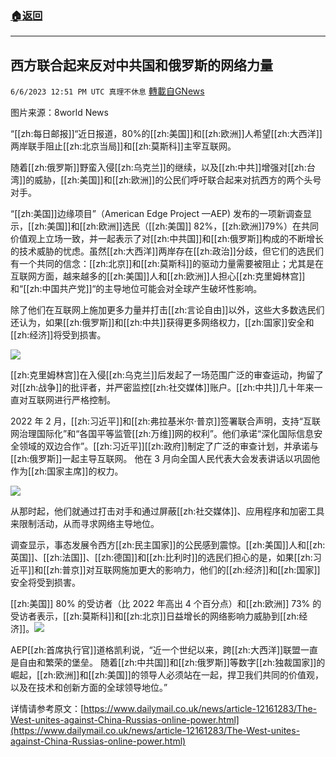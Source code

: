 ###  [:house:返回](README.md)
---


## 西方联合起来反对中共国和俄罗斯的网络力量
`6/6/2023 12:51 PM UTC 真理不休息` [轉載自GNews](https://gnews.org/articles/1362204)

图片来源：8world News


“[[zh:每日邮报]]“近日报道，80%的[[zh:美国]]和[[zh:欧洲]]人希望[[zh:大西洋]]两岸联手阻止[[zh:北京当局]]和[[zh:莫斯科]]主宰互联网。

随着[[zh:俄罗斯]]野蛮入侵[[zh:乌克兰]]的继续，以及[[zh:中共]]增强对[[zh:台湾]]的威胁，[[zh:美国]]和[[zh:欧洲]]的公民们呼吁联合起来对抗西方的两个头号对手。

“[[zh:美国]]边缘项目”（American Edge Project —AEP) 发布的一项新调查显示，[[zh:美国]]和[[zh:欧洲]]选民（[[zh:美国]] 82%，[[zh:欧洲]]79%）在共同价值观上立场一致，并一起表示了对[[zh:中共国]]和[[zh:俄罗斯]]构成的不断增长的技术威胁的忧虑。虽然[[zh:大西洋]]两岸存在[[zh:政治]]分歧，但它们的选民们有一个共同的信念：[[zh:北京]]和[[zh:莫斯科]]的驱动力量需要被阻止；尤其是在互联网方面，越来越多的[[zh:美国]]人和[[zh:欧洲]]人担心[[zh:克里姆林宫]]和“[[zh:中国共产党]]“的主导地位可能会对全球产生破坏性影响。

除了他们在互联网上施加更多力量并打击[[zh:言论自由]]以外，这些大多数选民们还认为，如果[[zh:俄罗斯]]和[[zh:中共]]获得更多网络权力，[[zh:国家]]安全和[[zh:经济]]将受到损害。

![](https://ipfs.gnews.org/ipfs/QmVMBJ64fbg46qgFjLc9HePRjHEDN4EfEwbJ3K6CbAVVjx?filename=hurt_secruity.jpeg)


[[zh:克里姆林宫]]在入侵[[zh:乌克兰]]后发起了一场范围广泛的审查运动，拘留了对[[zh:战争]]的批评者，并严密监控[[zh:社交媒体]]账户。[[zh:中共]]几十年来一直对互联网进行严格控制。

2022 年 2 月，[[zh:习近平]]和[[zh:弗拉基米尔·普京]]签署联合声明，支持“互联网治理国际化”和“各国平等监管[[zh:万维]]网的权利”。他们承诺“深化国际信息安全领域的双边合作”。[[zh:习近平]][[zh:政府]]制定了广泛的审查计划，并承诺与[[zh:俄罗斯]]一起主导互联网。 他在 3 月向全国人民代表大会发表讲话以巩固他作为[[zh:国家主席]]的权力。

![](https://ipfs.gnews.org/ipfs/QmWT5TPY3UJe3TRAZ4n85eovgVmtMy6NJvGy3nygDXyYJJ?filename=习家党.jpeg)

从那时起，他们就通过打击对手和通过屏蔽[[zh:社交媒体]]、应用程序和加密工具来限制活动，从而寻求网络主导地位。

调查显示，事态发展令西方[[zh:民主国家]]的公民感到震惊。[[zh:美国]]人和[[zh:英国]]、[[zh:法国]]、[[zh:德国]]和[[zh:比利时]]的选民们担心的是，如果[[zh:习近平]]和[[zh:普京]]对互联网施加更大的影响力，他们的[[zh:经济]]和[[zh:国家]]安全将受到损害。

[[zh:美国]] 80% 的受访者（比 2022 年高出 4 个百分点）和[[zh:欧洲]] 73% 的受访者表示，[[zh:莫斯科]]和[[zh:北京]]日益增长的网络影响力威胁到[[zh:经济]]。![](https://ipfs.gnews.org/ipfs/QmSvoofLij6i9AAYf5gcJAR1mLNjcEY9wtqt83RXEp5f5C?filename=hurt_economy.jpeg)

 AEP[[zh:首席执行官]]道格凯利说，“近一个世纪以来，跨[[zh:大西洋]]联盟一直是自由和繁荣的堡垒。 随着[[zh:中共国]]和[[zh:俄罗斯]]等数字[[zh:独裁国家]]的崛起，[[zh:欧洲]]和[[zh:美国]]的领导人必须站在一起，捍卫我们共同的价值观，以及在技术和创新方面的全球领导地位。”

详情请参考原文：[https://www.dailymail.co.uk/news/article-12161283/The-West-unites-against-China-Russias-online-power.html](https://www.dailymail.co.uk/news/article-12161283/The-West-unites-against-China-Russias-online-power.html)
